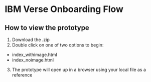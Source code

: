 # IBM Verse Onboarding Flow

## How to view the prototype
1. Download the .zip
2. Double click on one of two options to  begin:
  - index_withimage.html
  - index_noimage.html
3. The prototype will open up in a browser using your local file as a reference
